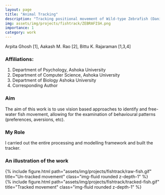 ```yaml
---
layout: page
title: "Animal Tracking"
description: "Tracking positional movement of Wild-type Zebrafish (Danio Rerio) to examine behavioural patterns using Computer Vision."
img: assets/img/projects/fishtrack/ZEBRAFISH.png
importance: 1
category: work
---
```


Arpita Ghosh [1], Aakash M. Rao [2], Bittu K. Rajaraman [1,3,4]

### Affiliations:
1. Department of Psychology, Ashoka University
2. Department of Computer Science, Ashoka University
3. Department of Biology Ashoka University
4. Corresponding Author

### Aim
The aim of this work is to use vision based approaches to identify and free-water fish movement, allowing for the examination of behavioural patterns (preferences, aversions, etc).

### My Role
I carried out the entire processing and modelling framework and built the tracker.

### An illustration of the work
<div class="col-sm mt-3 mt-md-0">
        {% include figure.html path="assets/img/projects/fishtrack/raw-fish.gif" title="Un-tracked movement" class="img-fluid rounded z-depth-1" %}
</div>
<div class="col-sm mt-3 mt-md-0">
        {% include figure.html path="assets/img/projects/fishtrack/tracked-fish.gif" title="Tracked movement" class="img-fluid rounded z-depth-1" %}
</div>
